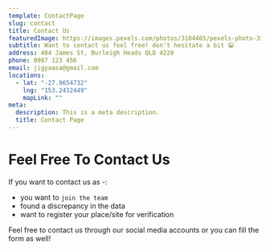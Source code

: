 ```yaml
---
template: ContactPage
slug: contact
title: Contact Us
featuredImage: https://images.pexels.com/photos/3184465/pexels-photo-3184465.jpeg?auto=compress&cs=tinysrgb&dpr=2&w=500
subtitle: Want to contact us feel free! don't hesitate a bit 😀
address: 404 James St, Burleigh Heads QLD 4220
phone: 0987 123 456
email: jigyaasa@gmail.com
locations:
  - lat: "-27.9654732"
    lng: "153.2432449"
    mapLink: ""
meta:
  description: This is a meta description.
  title: Contact Page
---
```

# Feel Free To Contact Us

If you want to contact us as -:

* you want to `join the team`
* found a discrepancy in the data
* want to register your place/site for verification

Feel free to contact us through our social media accounts or you can fill the form as well!